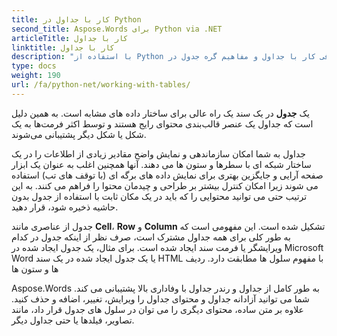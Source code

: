 ```yaml
---
title: کار با جداول در Python
second_title: Aspose.Words برای Python via .NET
articleTitle: کار با جداول
linktitle: کار با جداول
description: "با استفاده از Python با جداول موجود در یک سند کار کنید. معرفی کار با جداول و مفاهیم گره جدول در Aspose.Words برای Python."
type: docs
weight: 190
url: /fa/python-net/working-with-tables/
---
```


یک **جدول** در یک سند یک راه عالی برای ساختار داده های مشابه است. به همین دلیل است که جداول یک عنصر قالب‌بندی محتوای رایج هستند و توسط اکثر فرمت‌ها به یک شکل یا شکل دیگر پشتیبانی می‌شوند.

جداول به شما امکان سازماندهی و نمایش واضح مقادیر زیادی از اطلاعات را در یک ساختار شبکه ای با سطرها و ستون ها می دهند. آنها همچنین اغلب به عنوان یک ابزار صفحه آرایی و جایگزین بهتری برای نمایش داده های برگه ای (با توقف های تب) استفاده می شوند زیرا امکان کنترل بیشتر بر طراحی و چیدمان محتوا را فراهم می کنند. به این ترتیب حتی می توانید محتوایی را که باید در یک مکان ثابت با استفاده از جدول بدون حاشیه ذخیره شود، قرار دهید.

جدول از عناصری مانند **Cell**، **Row** و **Column** تشکیل شده است. این مفهومی است که به طور کلی برای همه جداول مشترک است، صرف نظر از اینکه جدول در کدام ویرایشگر یا فرمت سند ایجاد شده است. برای مثال، یک جدول ایجاد شده در Microsoft Word یا یک جدول ایجاد شده در یک سند HTML با مفهوم سلول ها مطابقت دارد. ردیف ها و ستون ها

Aspose.Words به طور کامل از جداول و رندر جداول با وفاداری بالا پشتیبانی می کند. شما می توانید آزادانه جداول و محتوای جداول را ویرایش، تغییر، اضافه و حذف کنید. علاوه بر متن ساده، محتوای دیگری را می توان در سلول های جدول قرار داد، مانند تصاویر، فیلدها یا حتی جداول دیگر.